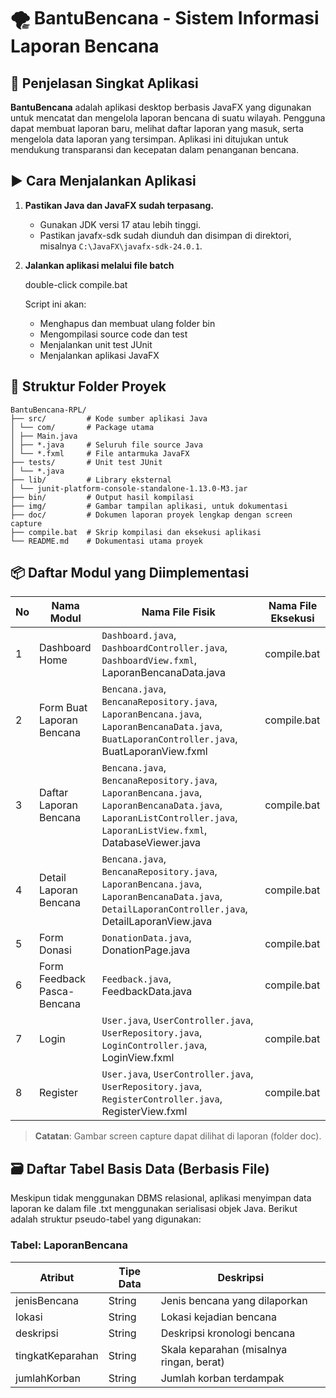 # 🌪️ BantuBencana - Sistem Informasi Laporan Bencana

## 🧾 Penjelasan Singkat Aplikasi

**BantuBencana** adalah aplikasi desktop berbasis JavaFX yang digunakan untuk mencatat dan mengelola laporan bencana di suatu wilayah. Pengguna dapat membuat laporan baru, melihat daftar laporan yang masuk, serta mengelola data laporan yang tersimpan. Aplikasi ini ditujukan untuk mendukung transparansi dan kecepatan dalam penanganan bencana.


## ▶️ Cara Menjalankan Aplikasi

1. **Pastikan Java dan JavaFX sudah terpasang.**

   * Gunakan JDK versi 17 atau lebih tinggi.
   * Pastikan javafx-sdk sudah diunduh dan disimpan di direktori, misalnya `C:\JavaFX\javafx-sdk-24.0.1`.


3. **Jalankan aplikasi melalui file batch**

   

   double-click compile.bat
   


   Script ini akan:

   * Menghapus dan membuat ulang folder bin
   * Mengompilasi source code dan test
   * Menjalankan unit test JUnit
   * Menjalankan aplikasi JavaFX


## 📁 Struktur Folder Proyek
```
BantuBencana-RPL/
├── src/         # Kode sumber aplikasi Java
│ └── com/       # Package utama
│ ├── Main.java
│ ├── *.java     # Seluruh file source Java
│ └── *.fxml     # File antarmuka JavaFX
├── tests/       # Unit test JUnit
│ └── *.java
├── lib/         # Library eksternal
│ └── junit-platform-console-standalone-1.13.0-M3.jar
├── bin/         # Output hasil kompilasi
├── img/         # Gambar tampilan aplikasi, untuk dokumentasi
├── doc/         # Dokumen laporan proyek lengkap dengan screen capture
├── compile.bat  # Skrip kompilasi dan eksekusi aplikasi
└── README.md    # Dokumentasi utama proyek
```

## 📦 Daftar Modul yang Diimplementasi

| No | Nama Modul                  | Nama File Fisik                                                                                                                                       | Nama File Eksekusi |
|----|-----------------------------|-------------------------------------------------------------------------------------------------------------------------------------------------------|---------------------|
| 1  | Dashboard Home              | `Dashboard.java`, `DashboardController.java`, `DashboardView.fxml`, LaporanBencanaData.java                                                        | compile.bat       |
| 2  | Form Buat Laporan Bencana  | `Bencana.java`, `BencanaRepository.java`, `LaporanBencana.java`, `LaporanBencanaData.java`, `BuatLaporanController.java`, BuatLaporanView.fxml    | compile.bat       |
| 3  | Daftar Laporan Bencana     | `Bencana.java`, `BencanaRepository.java`, `LaporanBencana.java`, `LaporanBencanaData.java`, `LaporanListController.java`, `LaporanListView.fxml`, DatabaseViewer.java | compile.bat       |
| 4  | Detail Laporan Bencana     | `Bencana.java`, `BencanaRepository.java`, `LaporanBencana.java`, `LaporanBencanaData.java`, `DetailLaporanController.java`, DetailLaporanView.java | compile.bat       |
| 5  | Form Donasi                | `DonationData.java`, DonationPage.java                                                                                                              | compile.bat       |
| 6  | Form Feedback Pasca-Bencana | `Feedback.java`, FeedbackData.java                                                                                                                  | compile.bat       |
| 7  | Login                      | `User.java`, `UserController.java`, `UserRepository.java`, `LoginController.java`, LoginView.fxml                                                  | compile.bat       |
| 8  | Register                   | `User.java`, `UserController.java`, `UserRepository.java`, `RegisterController.java`, RegisterView.fxml                                            | compile.bat       |

> **Catatan**: Gambar screen capture dapat dilihat di laporan (folder doc).


## 🗃️ Daftar Tabel Basis Data (Berbasis File)

Meskipun tidak menggunakan DBMS relasional, aplikasi menyimpan data laporan ke dalam file .txt menggunakan serialisasi objek Java. Berikut adalah struktur pseudo-tabel yang digunakan:

### Tabel: LaporanBencana

| Atribut            | Tipe Data | Deskripsi                                |
| ------------------ | --------- | ---------------------------------------- |
| jenisBencana     | String    | Jenis bencana yang dilaporkan            |
| lokasi           | String    | Lokasi kejadian bencana                  |
| deskripsi        | String    | Deskripsi kronologi bencana              |
| tingkatKeparahan | String    | Skala keparahan (misalnya ringan, berat) |
| jumlahKorban     | String    | Jumlah korban terdampak                  |
